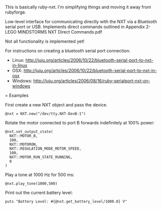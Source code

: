 This is basically ruby-nxt.  I'm simplifying things and moving it away from rubyforge.

Low-level interface for communicating directly with the NXT via a Bluetooth serial port or USB.  Implements direct commands outlined in Appendix 2-LEGO MINDSTORMS NXT Direct Commands.pdf

Not all functionality is implemented yet!

For instructions on creating a bluetooth serial port connection:

* Linux: http://juju.org/articles/2006/10/22/bluetooth-serial-port-to-nxt-in-linux
* OSX: http://juju.org/articles/2006/10/22/bluetooth-serial-port-to-nxt-in-osx
* Windows: http://juju.org/articles/2006/08/16/ruby-serialport-nxt-on-windows

= Examples

First create a new NXT object and pass the device.

    @nxt = NXT.new("/dev/tty.NXT-DevB-1")

Rotate the motor connected to port B forwards indefinitely at 100% power:

    @nxt.set_output_state(
      NXT::MOTOR_B,
      100,
      NXT::MOTORON,
      NXT::REGULATION_MODE_MOTOR_SPEED,
      100,
      NXT::MOTOR_RUN_STATE_RUNNING,
      0
    )

Play a tone at 1000 Hz for 500 ms:

    @nxt.play_tone(1000,500)

Print out the current battery level:

    puts "Battery Level: #{@nxt.get_battery_level/1000.0} V"
